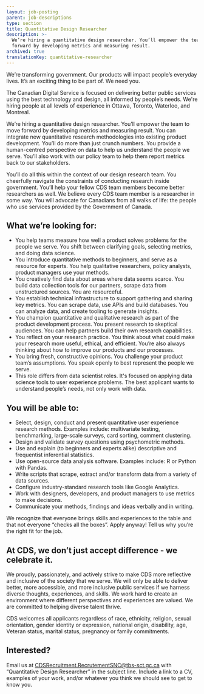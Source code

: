 ```yaml
---
layout: job-posting
parent: job-descriptions
type: section
title: Quantitative Design Researcher
description: >-
  We’re hiring a quantitative design researcher. You’ll empower the team to move
  forward by developing metrics and measuring result.
archived: true
translationKey: quantitative-researcher
---
```

We’re transforming government. Our products will impact people’s everyday lives. It’s an exciting thing to be part of. We need you.

The Canadian Digital Service is focused on delivering better public services using the best technology and design, all informed by people’s needs. We're hiring people at all levels of experience in Ottawa, Toronto, Waterloo, and Montreal.

We’re hiring a quantitative design researcher. You’ll empower the team to move forward by developing metrics and measuring result. You can integrate new quantitative research methodologies into existing product development. You’ll do more than just crunch numbers. You provide a human-centred perspective on  data to help us understand the people we serve. You’ll also work with our policy team to help them report metrics back to our stakeholders.

You’ll do all this within the context of our design research team. You cheerfully navigate the constraints of conducting research inside government. You’ll help your fellow CDS team members become better researchers as well. We believe every CDS team member is a researcher in some way. You will advocate for Canadians from all walks of life: the people who use services provided by the Government of Canada.

## What we’re looking for:

* You help teams measure how well a product solves problems for the people we serve. You shift between clarifying goals, selecting metrics, and doing data science.
* You introduce quantitative methods to beginners, and serve as a resource for experts. You help qualitative researchers, policy analysts, product managers use your methods.
* You creatively find data about areas where data seems scarce. You build data collection tools for our partners, scrape data from unstructured sources. You are resourceful.
* You establish technical infrastructure to support  gathering and sharing key metrics. You can scrape data, use APIs and build databases. You can analyze data, and create tooling to generate insights.
* You champion quantitative and qualitative research as part of the product development process. You present research to skeptical audiences. You can help partners build their own research capabilities.
* You reflect on your research practice. You think about what could make your research more useful, ethical, and efficient. You’re also always thinking about how to improve our products and our processes.
* You bring fresh, constructive opinions. You challenge your product team’s assumptions. You speak openly to best represent the people we serve.
* This role differs from data scientist roles. It's focused on applying data science tools to user experience problems. The best applicant wants to understand people’s needs, not only work with data.

## You will be able to:

* Select, design, conduct and present quantitative user experience research methods. Examples include: multivariate testing, benchmarking, large-scale surveys, card sorting, comment clustering.
* Design and validate survey questions using psychometric methods.
* Use and explain (to beginners and experts alike) descriptive and frequentist inferential statistics.
* Use open-source data analysis software. Examples include: R or Python with Pandas.
* Write scripts that scrape, extract and/or transform data from a variety of data sources.
* Configure industry-standard research tools like Google Analytics.
* Work with designers, developers, and product managers to use metrics to make decisions.
* Communicate your methods, findings and ideas verbally and in writing.

We recognize that everyone brings skills and experiences to the table and that not everyone “checks all the boxes”. Apply anyway! Tell us why you’re the right fit for the job.

## At CDS, we don’t just accept difference - we celebrate it.

We proudly, passionately, and actively strive to make CDS more reflective and inclusive of the society that we serve. We will only be able to deliver better, more accessible, and more inclusive public services if we harness diverse thoughts, experiences, and skills. We work hard to create an environment where different perspectives and experiences are valued. We are committed to helping diverse talent thrive.

CDS welcomes all applicants regardless of race, ethnicity, religion, sexual orientation, gender identity or expression, national origin, disability, age, Veteran status, marital status, pregnancy or family commitments.

## Interested?

Email us at 
[CDSRecruitment.RecrutementSNC@tbs-sct.gc.ca](mailto:CDSRecruitment.RecrutementSNC@tbs-sct.gc.ca) with “Quantitative Design Researcher” in the subject line. Include a link to a CV, examples of your work, and/or whatever you think we should see to get to know you.
